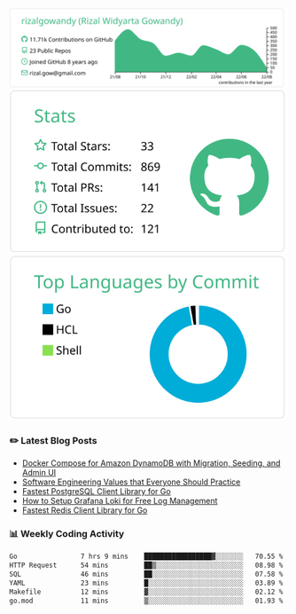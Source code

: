 ![profile-details](profile-summary-card-output/vue/0-profile-details.svg)
![stats](profile-summary-card-output/vue/3-stats.svg)
![most-commit-language](profile-summary-card-output/vue/2-most-commit-language.svg)

### :pencil2: Latest Blog Posts
<!-- BLOG-POST-LIST:START -->
- [Docker Compose for Amazon DynamoDB with Migration, Seeding, and Admin UI](https://medium.com/geekculture/docker-compose-for-amazon-dynamodb-with-migration-seeding-and-admin-ui-db11a348cc6a?source=rss-5763b0f1aba6------2)
- [Software Engineering Values that Everyone Should Practice](https://levelup.gitconnected.com/software-engineering-values-that-everyone-should-practice-c980d00cd103?source=rss-5763b0f1aba6------2)
- [Fastest PostgreSQL Client Library for Go](https://levelup.gitconnected.com/fastest-postgresql-client-library-for-go-579fa97909fb?source=rss-5763b0f1aba6------2)
- [How to Setup Grafana Loki for Free Log Management](https://levelup.gitconnected.com/how-to-setup-grafana-loki-for-free-log-management-ceb60558503c?source=rss-5763b0f1aba6------2)
- [Fastest Redis Client Library for Go](https://levelup.gitconnected.com/fastest-redis-client-library-for-go-7993f618f5ab?source=rss-5763b0f1aba6------2)
<!-- BLOG-POST-LIST:END -->

### 📊 Weekly Coding Activity
<!--START_SECTION:waka-->

```text
Go                7 hrs 9 mins    █████████████████▓░░░░░░░   70.55 %
HTTP Request      54 mins         ██▒░░░░░░░░░░░░░░░░░░░░░░   08.98 %
SQL               46 mins         ██░░░░░░░░░░░░░░░░░░░░░░░   07.58 %
YAML              23 mins         █░░░░░░░░░░░░░░░░░░░░░░░░   03.89 %
Makefile          12 mins         ▓░░░░░░░░░░░░░░░░░░░░░░░░   02.12 %
go.mod            11 mins         ▒░░░░░░░░░░░░░░░░░░░░░░░░   01.93 %
```

<!--END_SECTION:waka-->

